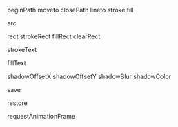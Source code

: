 beginPath
moveto
closePath
lineto
stroke
fill

arc

rect
strokeRect
fillRect
clearRect

strokeText

fillText

shadowOffsetX
shadowOffsetY
shadowBlur
shadowColor

save

restore

requestAnimationFrame
